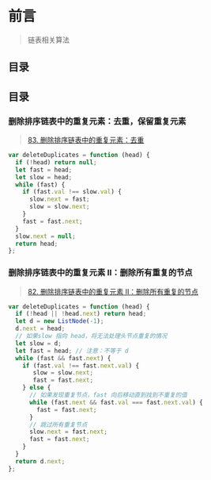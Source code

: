
# 前言


>  链表相关算法



## 目录
<!-- toc -->
 ## 目录 

### 删除排序链表中的重复元素：去重，保留重复元素

> [83. 删除排序链表中的重复元素：去重](/post/mkIp4JAD.html)

```javascript
var deleteDuplicates = function (head) {
  if (!head) return null;
  let fast = head;
  let slow = head;
  while (fast) {
    if (fast.val !== slow.val) {
      slow.next = fast;
      slow = slow.next;
    }
    fast = fast.next;
  }
  slow.next = null;
  return head;
};
```

### 删除排序链表中的重复元素 II：删除所有重复的节点

> [82. 删除排序链表中的重复元素 II：删除所有重复的节点](/post/zUWtW0m6.html)

```javascript
var deleteDuplicates = function (head) {
  if (!head || !head.next) return head;
  let d = new ListNode(-1);
  d.next = head;
  // 如果slow 指向 head，将无法处理头节点重复的情况
  let slow = d; 
  let fast = head; // 注意：不等于 d
  while (fast && fast.next) {
    if (fast.val !== fast.next.val) {
       slow = slow.next;
       fast = fast.next;
    } else {
      // 如果发现重复节点，fast 向后移动直到找到不重复的值
      while (fast.next && fast.val === fast.next.val) {
        fast = fast.next;
      }
      // 跳过所有重复节点
      slow.next = fast.next;
      fast = fast.next;
    }
  }
  return d.next;
};
```

